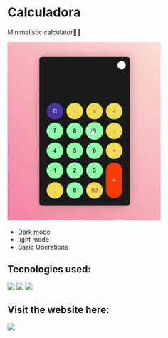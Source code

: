 # Calculadora
Minimalistic calculator📲💡

<img src="https://github.com/Cess4r/Calculadora/blob/main/cap.gif" height="400px" weigth="400px"/>

* Dark mode
* light mode
* Basic Operations

## Tecnologies used:
<div>
  <img src="https://cdn.jsdelivr.net/gh/devicons/devicon/icons/javascript/javascript-original.svg" height="35px" weigth="35px"/>  
  <img src="https://cdn.jsdelivr.net/gh/devicons/devicon/icons/html5/html5-original.svg" height="35px" weigth="35px"/>
  <img src="https://cdn.jsdelivr.net/gh/devicons/devicon/icons/sass/sass-original.svg" height="35px" weigth="35px"/>
</div>

## Visit the website here:
<a href="https://minimalist-calculator-cess.netlify.app" target="_blank"><img src="https://seeklogo.com/images/N/netlify-logo-758722CDF4-seeklogo.com.png" height="35px" weigth="35px"/></a>
                    
